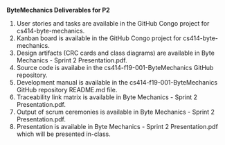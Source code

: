 **ByteMechanics Deliverables for P2**

1. User stories and tasks are available in the GitHub Congo project for cs414-byte-mechanics.
2. Kanban board is available in the GitHub Congo project for cs414-byte-mechanics.
3. Design artifacts (CRC cards and class diagrams) are available in Byte Mechanics - Sprint 2 Presentation.pdf.
4. Source code is availabe in the cs414-f19-001-ByteMechanics GitHub repository.
5. Development manual is available in the cs414-f19-001-ByteMechanics GitHub repository README.md file.
6. Traceability link matrix is available in Byte Mechanics - Sprint 2 Presentation.pdf.
7. Output of scrum ceremonies is available in Byte Mechanics - Sprint 2 Presentation.pdf.
8. Presentation is available in Byte Mechanics - Sprint 2 Presentation.pdf which will be presented in-class.
